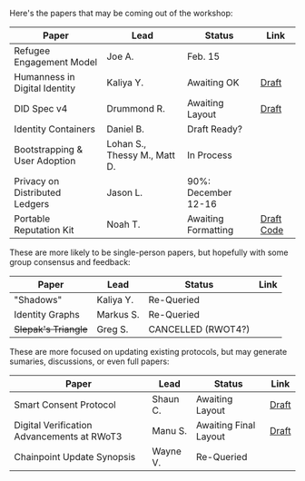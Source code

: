 Here's the papers that may be coming out of the workshop:

| **Paper** | **Lead** | **Status** | **Link** |
|-----------|----------|------------|----------|
| Refugee Engagement Model | Joe A. | Feb. 15 |  |
| Humanness in Digital Identity | Kaliya Y. | Awaiting OK | [Draft](WisdomEmbedding-Human-Wisdom-in-Our-Digital-Tomorrow.md) |
| DID Spec v4 | Drummond R. | Awaiting Layout | [Draft](did-implementer-draft-10.md) |
| Identity Containers | Daniel B. | Draft Ready? | |
| Bootstrapping & User Adoption | Lohan S., Thessy M., Matt D. | In Process | |
| Privacy on Distributed Ledgers | Jason L. | 90%: December 12-16 | |
| Portable Reputation Kit | Noah T. | Awaiting Formatting | [Draft](reputation-toolkit.md) [Code](portable-reputation) |

These are more likely to be single-person papers, but hopefully with some group consensus and feedback:

| **Paper** | **Lead** | **Status** | **Link** |
|-----------|----------|------------|----------|
| "Shadows" | Kaliya Y. | Re-Queried | |
| Identity Graphs | Markus S. | Re-Queried | |
| ~~Slepak's Triangle~~ | Greg S. | CANCELLED (RWOT4?) | |

These are more focused on updating existing protocols, but may generate sumaries, discussions, or even full papers:

| **Paper** | **Lead** | **Status** | **Link** |
|-----------|----------|------------|----------|
| Smart Consent Protocol | Shaun C. | Awaiting Layout | [Draft](smart-consent-protocol.md) |
| Digital Verification Advancements at RWoT3 | Manu S. | Awaiting Final Layout | [Draft](rwot3-digital-verification-outcomes.md) |
| Chainpoint Update Synopsis | Wayne V. | Re-Queried| |
